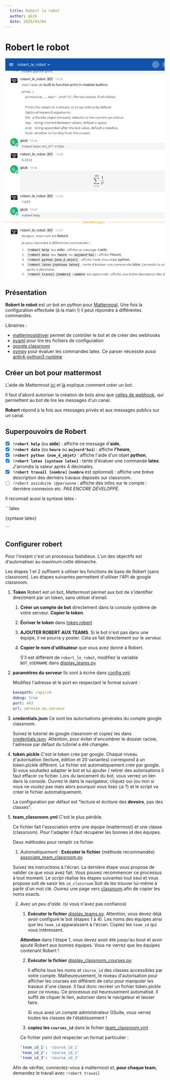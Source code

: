 ```yaml
---
  title: Robert le robot
  author: qkzk
  date: 2020/04/04
---
```


# Robert le robot

![Robert le robot](./img/robert_le_robot.png)

## Présentation

**Robert le robot** est un bot en python pour [Mattermost](https://mattermost.org).
Une fois la configuration effectuée (à la main !) il peut répondre à différentes commandes.

Librairies :

* [mattermostdriver](https://github.com/Vaelor/python-mattermost-driver) permet de contrôler le bot et de créer des webhooks
* [pyaml](https://pypi.org/project/PyYAML/) pour lire les fichiers de configuration
* [google classroom](https://developers.google.com/classroom/quickstart/python)
* [sympy](https://www.sympy.org/en/index.html) pour évaluer les commandes latex. Ce parser nécessite aussi [antlr4-python3-runtime](https://pypi.org/project/antlr4-python3-runtime/)

## Créer un bot pour mattermost

L'aide de Mattermost [ici](https://docs.mattermost.com/developer/bot-accounts.html)  et [là](https://docs.mattermost.com/developer/bot-accounts.html#bot-account-creation) explique comment créer un bot.

Il faut d'abord autoriser la création de bots ainsi que [celles de webhook](https://docs.mattermost.com/developer/webhooks-outgoing.html),
qui permettent au bot de lire les messages d'un canal.

**Robert** répond à la fois aux messages privés et aux messages publics sur un canal.


## Superpouvoirs de Robert


* [x] **`!robert help`** (ou **aide**) : affiche ce message d'**aide**,
* [x] **`!robert date`** (ou **`heure`** ou **`aujourd'hui`**) : affiche **l'heure**,
* [x] **`!robert python {nom_d_objet}`** : affiche l'aide d'un objet **python**,
* [x] **`!robert latex {syntaxe latex}`** : tente d'évaluer une commande **latex**. J'arrondis la valeur après 4 décimales.
* [x] **`!robert travail [nombre]`** (**`nombre`** est optionnel) : affiche une brève description des derniers travaux déposés sur classroom.
* [ ] _`!robert assiduite \@personne`_ : affiche des infos sur le compte : dernière connexion etc. _PAS ENCORE DÉVELOPPÉ_.

Il reconnait aussi la syntaxe latex :

\`\`\`latex

{syntaxe latex}

\`\`\`

## Configurer robert



Pour l'instant c'est un processus fastidieux. L'un des objectifs est d'automatiser au maximum cette démarche.

Les étapes 1 et 2 suffisent à utiliser les fonctions de base de Robert (sans classroom).
Les étapes suivantes permettent d'utiliser l'API de google classroom.


1. **Token** Robert est un bot, Mattermost permet aux bot de s'identifier directment par un token, sans utiliser d'email.

    1. **Créer un compte de bot** directement dans la console système de votre serveur. **Copier le token**.
    2. **Écriver le token** dans [token.robert](./config/token.robert)
    3. **AJOUTER ROBERT AUX TEAMS**. Si le bot n'est pas dans une équipe, il ne pourra y poster. Cela se fait directement sur le serveur.
    4. **Copier le nom d'utilisateur** que vous avez donné à Robert.

       S'il est différent de `robert_le_robot`, modifiez la variable `BOT_USERNAME` dans [display_teams.py](./display_teams.py)

2. **paramètres du serveur** Ils sont à écrire dans [config.yml](./config/config.yml)

    Modifiez l'adresse et le port en respectant le format suivant :

    ~~~yaml
    basepath: /api/v4
    debug: true
    port: 443
    url: adresse.du.serveur
    ~~~

3. **credentials.json** Ce sont les autorisations générales du compte google classroom.

    Suivez le tutoriel de google classroom et copiez les dans [credentials.json](./config/credentials.json).
    Attention, pour éviter d'encombrer le dossier racine, l'adresse par défaut du tutoriel a été changée.

4. **token.pickle** C'est le token crée par google. Chaque niveau d'autorisation (lecture, édition et 20 variantes) correspond à un token.pickle différent. Le fichier est automatiquement crée par google. Si vous souhaitez adapter le bot et lui ajouter / retirer des autorisations il faut effacer ce fichier. Lors du lancement du bot, vous verrez un lien dans la console. Ouvrez le dans le navigateur,
cliquez oui (ou non si vous ne voulez pas mais alors pourquoi vous lisez ça ?) et le script va créer le fichier automatiquement.

    La configuration par défaut est "lecture et écriture des **devoirs**, pas des classes".

5. **team_classroom.yml** C'est le plus pénible.

    Ce fichier fait l'association entre une équipe (mattermost) et une classe (classroom).
    Pour l'adapter il faut récupérer les bonnes id des équipes.

    Deux méthodes pour remplir ce fichier.

    1. _Automatiquement_ : **Exécuter le fichier** (méthode recommandée) [associate_team_classroom.py](.\associate_team_classroom.py)

      Suivez les instructions à l'écran. La dernière étape vous propose de valider ce que vous avez fait.
      Vous pouvez recommencer ce processus à tout moment.
      Le script réalise les étapes suivantes tout seul et vous propose soit de saisir les `id_classroom`
      Soit de les trouver lui-même à partir d'un mot clé. Ouvrez une page vers [classroom](https://classroom.google.com) afin de copier les noms exacts.


    2. _Avec un peu d'aide._ (si vous n'avez pas confiance)

        1. **Exécuter le fichier** [display_teams.py](.\display_teams.py). Attention, vous devez déjà avoir configuré le bot (étapes 1 à 4).
          Les noms des équipes ainsi que les `team_id` apparaissent à l'écran. Copiez les `team_id` qui vous intéressent.

          **Attention** dans l'étape 1, vous devez avoir été jusqu'au bout et avoir ajouté Robert aux bonnes équipes. Vous ne verrez que les équipes contenant Robert !

        2. **Exécuter le fichier** [display_classroom_courses.py](.\display_classroom_courses.py).

            Il affiche tous les noms et `course_id` des classes accessibles par votre compte.
            Malheureusement, le niveau d'autorisation pour afficher les courses est différent de celui pour manipuler
            les travaux d'une classe. Il faut donc recréer un fichier token.pickle pour ce niveau.
            Ce processus est heureusement automatisé. Il suffit de cliquer le lien, autoriser dans le navigateur et laisser faire.

            Si vous avez un compte administrateur GSuite, vous verrez toutes les classes de l'établissement !

        3. **copiez les `courses_id`** dans le fichier [team_classroom.yml](`team_classroom.yml`)

          Ce fichier _yaml_ doit respecter un format particulier :

          ```yaml
          'team_id_1': 'course_id_1'
          'team_id_2': 'course_id_2'
          'team_id_3': 'course_id_3'
          ```

      Afin de vérifier, connectez-vous à mattermost et, **pour chaque team**, demandez le travail avec `!robert travail`
